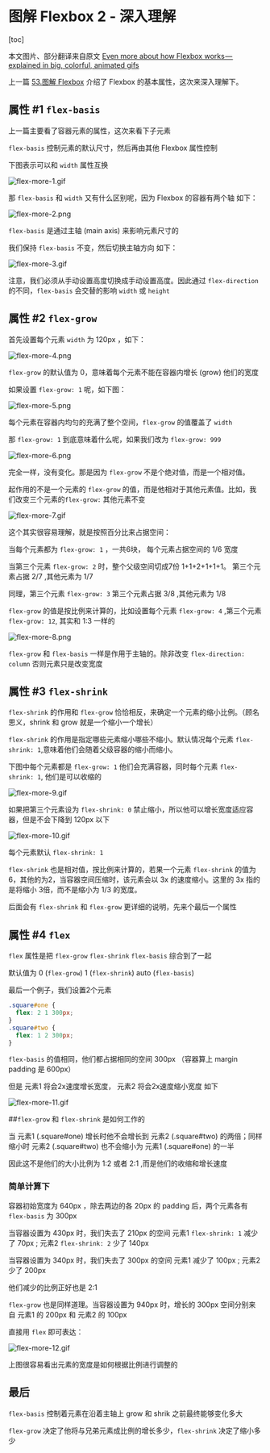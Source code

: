 # 图解 Flexbox 2 - 深入理解
[toc]

本文图片、部分翻译来自原文 [Even more about how Flexbox works — explained in big, colorful, animated gifs](https://medium.freecodecamp.com/even-more-about-how-flexbox-works-explained-in-big-colorful-animated-gifs-a5a74812b053)

上一篇 [53.图解 Flexbox](https://github.com/ccforward/cc/issues/57) 介绍了 Flexbox 的基本属性，这次来深入理解下。

## 属性 #1 `flex-basis`

上一篇主要看了容器元素的属性，这次来看下子元素

`flex-basis` 控制元素的默认尺寸，然后再由其他 Flexbox 属性控制

下图表示可以和 `width` 属性互换

![flex-more-1.gif](https://raw.githubusercontent.com/ccforward/cc/master/Blog/pic/flex-more-1.gif)

那 `flex-basis` 和 `width` 又有什么区别呢，因为 Flexbox 的容器有两个轴 如下：

![flex-more-2.png](https://raw.githubusercontent.com/ccforward/cc/master/Blog/pic/flex-more-2.png)

`flex-basis` 是通过主轴 (main axis) 来影响元素尺寸的

我们保持 `flex-basis` 不变，然后切换主轴方向 如下：

![flex-more-3.gif](https://raw.githubusercontent.com/ccforward/cc/master/Blog/pic/flex-more-3.gif)

注意，我们必须从手动设置高度切换成手动设置高度。因此通过 `flex-direction` 的不同，`flex-basis` 会交替的影响 `width` 或 `height`

## 属性 #2 `flex-grow`

首先设置每个元素 `width` 为 120px ，如下：

![flex-more-4.png](https://raw.githubusercontent.com/ccforward/cc/master/Blog/pic/flex-more-4.png)

`flex-grow` 的默认值为 0，意味着每个元素不能在容器内增长 (grow) 他们的宽度

如果设置 `flex-grow: 1` 呢，如下图：

![flex-more-5.png](https://raw.githubusercontent.com/ccforward/cc/master/Blog/pic/flex-more-5.png)

每个元素在容器内均匀的充满了整个空间，`flex-grow` 的值覆盖了 `width`

那 `flex-grow: 1` 到底意味着什么呢，如果我们改为 `flex-grow: 999` 

![flex-more-6.png](https://raw.githubusercontent.com/ccforward/cc/master/Blog/pic/flex-more-6.png)

完全一样，没有变化。那是因为 `flex-grow` 不是个绝对值，而是一个相对值。

起作用的不是一个元素的 `flex-grow` 的值，而是他相对于其他元素值。比如，我们改变三个元素的`flex-grow:` 其他元素不变 

![flex-more-7.gif](https://raw.githubusercontent.com/ccforward/cc/master/Blog/pic/flex-more-7.gif)

这个其实很容易理解，就是按照百分比来占据空间：

当每个元素都为 `flex-grow: 1` ，一共6块， 每个元素占据空间的 1/6 宽度

当第三个元素 `flex-grow: 2` 时，整个父级空间切成7份 1+1+2+1+1+1。 第三个元素占据 2/7 ,其他元素为 1/7

同理，第三个元素 `flex-grow: 3` 第三个元素占据 3/8 ,其他元素为 1/8


`flex-grow` 的值是按比例来计算的，比如设置每个元素 `flex-grow: 4` ,第三个元素 `flex-grow: 12`, 其实和 1:3 一样的

![flex-more-8.png](https://raw.githubusercontent.com/ccforward/cc/master/Blog/pic/flex-more-8.png)

`flex-grow` 和 `flex-basis` 一样是作用于主轴的。除非改变 `flex-direction: column` 否则元素只是改变宽度

## 属性 #3 `flex-shrink`

`flex-shrink` 的作用和 `flex-grow` 恰恰相反，来确定一个元素的缩小比例。（顾名思义，shrink 和 grow 就是一个缩小一个增长）

`flex-shrink` 的作用是指定哪些元素缩小哪些不缩小。默认情况每个元素 `flex-shrink: 1`,意味着他们会随着父级容器的缩小而缩小。

下图中每个元素都是 `flex-grow: 1` 他们会充满容器，同时每个元素 `flex-shrink: 1`, 他们是可以收缩的

![flex-more-9.gif](https://raw.githubusercontent.com/ccforward/cc/master/Blog/pic/flex-more-9.gif)

如果把第三个元素设为 `flex-shrink: 0` 禁止缩小，所以他可以增长宽度适应容器，但是不会下降到 120px 以下

![flex-more-10.gif](https://raw.githubusercontent.com/ccforward/cc/master/Blog/pic/flex-more-10.gif)

每个元素默认 `flex-shrink: 1`

`flex-shrink` 也是相对值，按比例来计算的，若果一个元素 `flex-shrink` 的值为6，其他的为2，当容器空间压缩时，该元素会以 3x 的速度缩小。这里的 3x 指的是将缩小 3倍，而不是缩小为 1/3 的宽度。

后面会有 `flex-shrink` 和 `flex-grow` 更详细的说明，先来个最后一个属性


## 属性 #4 `flex`

`flex` 属性是把 `flex-grow` `flex-shrink` `flex-basis` 综合到了一起

默认值为  0 (`flex-grow`) 1 (`flex-shrink`) auto (`flex-basis`)

最后一个例子，我们设置2个元素

```css
.square#one {
  flex: 2 1 300px;
}
.square#two {
  flex: 1 2 300px;
}
```
`flex-basis` 的值相同，他们都占据相同的空间 300px （容器算上 margin padding 是 600px）

但是 元素1 将会2x速度增长宽度， 元素2 将会2x速度缩小宽度 如下

![flex-more-11.gif](https://raw.githubusercontent.com/ccforward/cc/master/Blog/pic/flex-more-11.gif)

##`flex-grow` 和 `flex-shrink` 是如何工作的

当 元素1 (.square#one) 增长时他不会增长到 元素2 (.square#two) 的两倍；同样缩小时 元素2 (.square#two) 也不会缩小为 元素1 (.square#one) 的一半

因此这不是他们的大小比例为 1:2 或者 2:1 ,而是他们的收缩和增长速度

### 简单计算下

容器初始宽度为 640px ，除去两边的各 20px 的 padding 后，两个元素各有 `flex-basis` 为 300px 

当容器设置为 430px 时，我们失去了 210px 的空间 元素1 `flex-shrink: 1` 减少了 70px ; 元素2 `flex-shrink: 2` 少了 140px

当容器设置为 340px 时，我们失去了 300px 的空间 元素1 减少了 100px ; 元素2 少了 200px

他们减少的比例正好也是 2:1


`flex-grow` 也是同样道理。当容器设置为 940px 时，增长的 300px 空间分别来自 元素1 的 200px 和 元素2 的 100px

直接用 `flex` 即可表达：

![flex-more-12.gif](https://raw.githubusercontent.com/ccforward/cc/master/Blog/pic/flex-more-12.gif)

上图很容易看出元素的宽度是如何根据比例进行调整的


## 最后

`flex-basis` 控制着元素在沿着主轴上 grow 和 shrik 之前最终能够变化多大

`flex-grow` 决定了他将与兄弟元素成比例的增长多少，`flex-shrink` 决定了缩小多少











